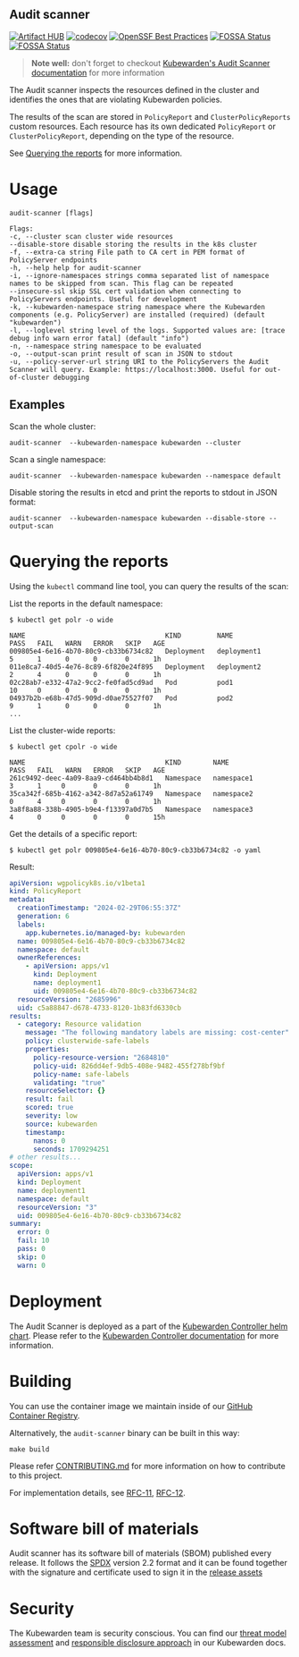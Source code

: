 ## Audit scanner

[![Artifact HUB](https://img.shields.io/endpoint?url=https://artifacthub.io/badge/repository/kubewarden-controller)](https://artifacthub.io/packages/helm/kubewarden/kubewarden-controller)
[![codecov](https://codecov.io/gh/kubewarden/audit-scanner/graph/badge.svg?token=EDPPGWJFSK)](https://codecov.io/gh/kubewarden/audit-scanner)
[![OpenSSF Best Practices](https://www.bestpractices.dev/projects/7439/badge)](https://www.bestpractices.dev/projects/7439)
[![FOSSA Status](https://app.fossa.com/api/projects/custom%2B25850%2Fgithub.com%2Fkubewarden%2Faudit-scanner.svg?type=shield&issueType=license)](https://app.fossa.com/projects/custom%2B25850%2Fgithub.com%2Fkubewarden%2Faudit-scanner?ref=badge_shield&issueType=license)
[![FOSSA Status](https://app.fossa.com/api/projects/custom%2B25850%2Fgithub.com%2Fkubewarden%2Fkubewarden-controller.svg?type=shield&issueType=security)](https://app.fossa.com/projects/custom%2B25850%2Fgithub.com%2Fkubewarden%2Fkubewarden-controller?ref=badge_shield&issueType=security)

> **Note well:** don't forget to checkout [Kubewarden's Audit Scanner documentation](https://docs.kubewarden.io/explanations/audit-scanner)
> for more information

The Audit scanner inspects the resources defined in the cluster and
identifies the ones that are violating Kubewarden policies.

The results of the scan are stored in `PolicyReport` and `ClusterPolicyReports` custom resources.
Each resource has its own dedicated `PolicyReport` or `ClusterPolicyReport`, depending on the type of the resource.

See [Querying the reports](#querying-the-reports) for more information.

# Usage

```console
audit-scanner [flags]

Flags:
-c, --cluster scan cluster wide resources
--disable-store disable storing the results in the k8s cluster
-f, --extra-ca string File path to CA cert in PEM format of PolicyServer endpoints
-h, --help help for audit-scanner
-i, --ignore-namespaces strings comma separated list of namespace names to be skipped from scan. This flag can be repeated
--insecure-ssl skip SSL cert validation when connecting to PolicyServers endpoints. Useful for development
-k, --kubewarden-namespace string namespace where the Kubewarden components (e.g. PolicyServer) are installed (required) (default "kubewarden")
-l, --loglevel string level of the logs. Supported values are: [trace debug info warn error fatal] (default "info")
-n, --namespace string namespace to be evaluated
-o, --output-scan print result of scan in JSON to stdout
-u, --policy-server-url string URI to the PolicyServers the Audit Scanner will query. Example: https://localhost:3000. Useful for out-of-cluster debugging
```

## Examples

Scan the whole cluster:

```shell
audit-scanner  --kubewarden-namespace kubewarden --cluster
```

Scan a single namespace:

```shell
audit-scanner  --kubewarden-namespace kubewarden --namespace default
```

Disable storing the results in etcd and print the reports to stdout in JSON format:

```shell
audit-scanner  --kubewarden-namespace kubewarden --disable-store --output-scan
```

# Querying the reports

Using the `kubectl` command line tool, you can query the results of the scan:

List the reports in the default namespace:

```console
$ kubectl get polr -o wide

NAME                                   KIND         NAME                        PASS   FAIL   WARN   ERROR   SKIP   AGE
009805e4-6e16-4b70-80c9-cb33b6734c82   Deployment   deployment1                 5      1      0      0       0      1h
011e8ca7-40d5-4e76-8c89-6f820e24f895   Deployment   deployment2                 2      4      0      0       0      1h
02c28ab7-e332-47a2-9cc2-fe0fad5cd9ad   Pod          pod1                        10     0      0      0       0      1h
04937b2b-e68b-47d5-909d-d0ae75527f07   Pod          pod2                        9      1      0      0       0      1h
...
```

List the cluster-wide reports:

```console
$ kubectl get cpolr -o wide

NAME                                   KIND        NAME                 PASS   FAIL   WARN   ERROR   SKIP   AGE
261c9492-deec-4a09-8aa9-cd464bb4b8d1   Namespace   namespace1           3      1     0       0       0      1h
35ca342f-685b-4162-a342-8d7a52a61749   Namespace   namespace2           0      4     0       0       0      1h
3a8f8a88-338b-4905-b9e4-f13397a0d7b5   Namespace   namespace3           4      0     0       0       0      15h
```

Get the details of a specific report:

```console
$ kubectl get polr 009805e4-6e16-4b70-80c9-cb33b6734c82 -o yaml
```

Result:

```yaml
apiVersion: wgpolicyk8s.io/v1beta1
kind: PolicyReport
metadata:
  creationTimestamp: "2024-02-29T06:55:37Z"
  generation: 6
  labels:
    app.kubernetes.io/managed-by: kubewarden
  name: 009805e4-6e16-4b70-80c9-cb33b6734c82
  namespace: default
  ownerReferences:
    - apiVersion: apps/v1
      kind: Deployment
      name: deployment1
      uid: 009805e4-6e16-4b70-80c9-cb33b6734c82
  resourceVersion: "2685996"
  uid: c5a88847-d678-4733-8120-1b83fd6330cb
results:
  - category: Resource validation
    message: "The following mandatory labels are missing: cost-center"
    policy: clusterwide-safe-labels
    properties:
      policy-resource-version: "2684810"
      policy-uid: 826dd4ef-9db5-408e-9482-455f278bf9bf
      policy-name: safe-labels
      validating: "true"
    resourceSelector: {}
    result: fail
    scored: true
    severity: low
    source: kubewarden
    timestamp:
      nanos: 0
      seconds: 1709294251
# other results...
scope:
  apiVersion: apps/v1
  kind: Deployment
  name: deployment1
  namespace: default
  resourceVersion: "3"
  uid: 009805e4-6e16-4b70-80c9-cb33b6734c82
summary:
  error: 0
  fail: 10
  pass: 0
  skip: 0
  warn: 0
```

# Deployment

The Audit Scanner is deployed as a part of the [Kubewarden Controller helm chart](https://github.com/kubewarden/helm-charts).
Please refer to the [Kubewarden Controller documentation](https://docs.kubewarden.io/installation/installation) for more information.

# Building

You can use the container image we maintain inside of our
[GitHub Container Registry](https://github.com/orgs/kubewarden/packages/container/package/audit-scanner).

Alternatively, the `audit-scanner` binary can be built in this way:

```shell
make build
```

Please refer [CONTRIBUTING.md](CONTRIBUTING.md) for more information on how to contribute to this project.

For implementation details, see [RFC-11](https://github.com/kubewarden/rfc/blob/main/rfc/0011-audit-checks.md),
[RFC-12](https://github.com/kubewarden/rfc/blob/main/rfc/0012-policy-report.md).

# Software bill of materials

Audit scanner has its software bill of materials (SBOM) published every release.
It follows the [SPDX](https://spdx.dev/) version 2.2 format and it can be found
together with the signature and certificate used to sign it in the
[release assets](https://github.com/kubewarden/audit-scanner/releases)

# Security

The Kubewarden team is security conscious. You can find our [threat model
assessment](https://docs.kubewarden.io/security/threat-model) and
[responsible disclosure approach](https://docs.kubewarden.io/security/disclosure)
in our Kubewarden docs.
